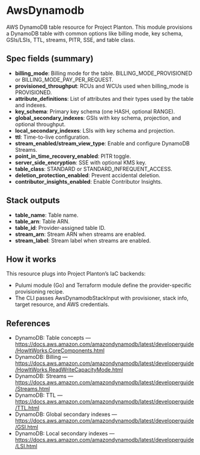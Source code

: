 # AwsDynamodb

AWS DynamoDB table resource for Project Planton. This module provisions a DynamoDB table with common options like billing mode, key schema, GSIs/LSIs, TTL, streams, PITR, SSE, and table class.

## Spec fields (summary)
- **billing_mode**: Billing mode for the table. BILLING_MODE_PROVISIONED or BILLING_MODE_PAY_PER_REQUEST.
- **provisioned_throughput**: RCUs and WCUs used when billing_mode is PROVISIONED.
- **attribute_definitions**: List of attributes and their types used by the table and indexes.
- **key_schema**: Primary key schema (one HASH, optional RANGE).
- **global_secondary_indexes**: GSIs with key schema, projection, and optional throughput.
- **local_secondary_indexes**: LSIs with key schema and projection.
- **ttl**: Time-to-live configuration.
- **stream_enabled/stream_view_type**: Enable and configure DynamoDB Streams.
- **point_in_time_recovery_enabled**: PITR toggle.
- **server_side_encryption**: SSE with optional KMS key.
- **table_class**: STANDARD or STANDARD_INFREQUENT_ACCESS.
- **deletion_protection_enabled**: Prevent accidental deletion.
- **contributor_insights_enabled**: Enable Contributor Insights.

## Stack outputs
- **table_name**: Table name.
- **table_arn**: Table ARN.
- **table_id**: Provider-assigned table ID.
- **stream_arn**: Stream ARN when streams are enabled.
- **stream_label**: Stream label when streams are enabled.

## How it works
This resource plugs into Project Planton’s IaC backends:
- Pulumi module (Go) and Terraform module define the provider-specific provisioning recipe.
- The CLI passes AwsDynamodbStackInput with provisioner, stack info, target resource, and AWS credentials.

## References
- DynamoDB: Table concepts — https://docs.aws.amazon.com/amazondynamodb/latest/developerguide/HowItWorks.CoreComponents.html
- DynamoDB: Billing — https://docs.aws.amazon.com/amazondynamodb/latest/developerguide/HowItWorks.ReadWriteCapacityMode.html
- DynamoDB: Streams — https://docs.aws.amazon.com/amazondynamodb/latest/developerguide/Streams.html
- DynamoDB: TTL — https://docs.aws.amazon.com/amazondynamodb/latest/developerguide/TTL.html
- DynamoDB: Global secondary indexes — https://docs.aws.amazon.com/amazondynamodb/latest/developerguide/GSI.html
- DynamoDB: Local secondary indexes — https://docs.aws.amazon.com/amazondynamodb/latest/developerguide/LSI.html


